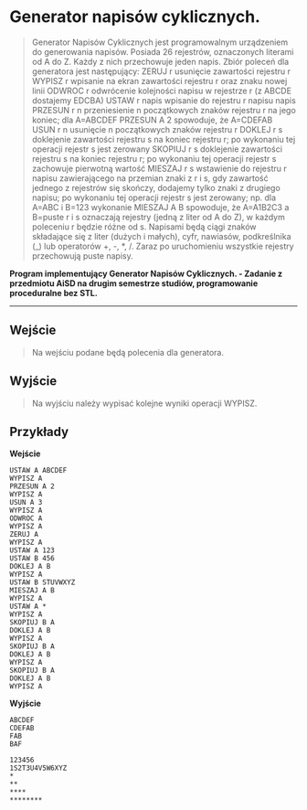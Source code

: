 # Generator napisów cyklicznych.

> Generator Napisów Cyklicznych jest programowalnym urządzeniem do generowania napisów. Posiada 26 rejestrów, oznaczonych literami od A do Z. Każdy z nich przechowuje jeden napis. Zbiór poleceń dla generatora jest następujący:
ZERUJ r
usunięcie zawartości rejestru r
WYPISZ r
wpisanie na ekran zawartości rejestru r oraz znaku nowej linii
ODWROC r
odwrócenie kolejności napisu w rejestrze r (z ABCDE dostajemy EDCBA)
USTAW r napis
wpisanie do rejestru r napisu napis
PRZESUN r n
przeniesienie n początkowych znaków rejestru r na jego koniec; dla A=ABCDEF PRZESUN A 2 spowoduje, że A=CDEFAB
USUN r n
usunięcie n początkowych znaków rejestru r
DOKLEJ r s
doklejenie zawartości rejestru s na koniec rejestru r; po wykonaniu tej operacji rejestr s jest zerowany
SKOPIUJ r s
doklejenie zawartości rejestru s na koniec rejestru r; po wykonaniu tej operacji rejestr s zachowuje pierwotną wartość
MIESZAJ r s
wstawienie do rejestru r napisu zawierającego na przemian znaki z r i s, gdy zawartość jednego z rejestrów się skończy, dodajemy tylko znaki z drugiego napisu; po wykonaniu tej operacji rejestr s jest zerowany; np. dla A=ABC i B=123 wykonanie MIESZAJ A B spowoduje, że A=A1B2C3 a B=puste
r i s oznaczają rejestry (jedną z liter od A do Z), w każdym poleceniu r będzie różne od s. Napisami będą ciągi znaków składające się z liter (dużych i małych), cyfr, nawiasów, podkreślnika (_) lub operatorów +, -, *, /. Zaraz po uruchomieniu wszystkie rejestry przechowują puste napisy. 

**Program implementujący Generator Napisów Cyklicznych. -  Zadanie  z przedmiotu AiSD na drugim semestrze studiów, programowanie proceduralne bez STL.**

---

**Wejście**
---

> Na wejściu podane będą polecenia dla generatora.

**Wyjście**
---
    
> Na wyjściu należy wypisać kolejne wyniki operacji WYPISZ.

**Przykłady**
---


**Wejście**
```
USTAW A ABCDEF
WYPISZ A
PRZESUN A 2
WYPISZ A
USUN A 3
WYPISZ A
ODWROC A
WYPISZ A
ZERUJ A
WYPISZ A
USTAW A 123
USTAW B 456
DOKLEJ A B
WYPISZ A
USTAW B STUVWXYZ
MIESZAJ A B
WYPISZ A
USTAW A *
WYPISZ A
SKOPIUJ B A
DOKLEJ A B
WYPISZ A
SKOPIUJ B A
DOKLEJ A B
WYPISZ A
SKOPIUJ B A
DOKLEJ A B
WYPISZ A
```

**Wyjście**

```
ABCDEF
CDEFAB
FAB
BAF

123456
1S2T3U4V5W6XYZ
*
**
****
********
```
